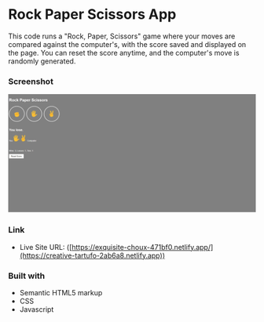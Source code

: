 # Rock Paper Scissors App

This code runs a "Rock, Paper, Scissors" game where your moves are compared against the computer's, with the score saved and displayed on the page. You can reset the score anytime, and the computer's move is randomly generated.

### Screenshot

![Rock Paper Scissors](images/screenshot-rps.png)

### Link

- Live Site URL: ([https://exquisite-choux-471bf0.netlify.app/](https://creative-tartufo-2ab6a8.netlify.app))

### Built with

- Semantic HTML5 markup
- CSS
- Javascript